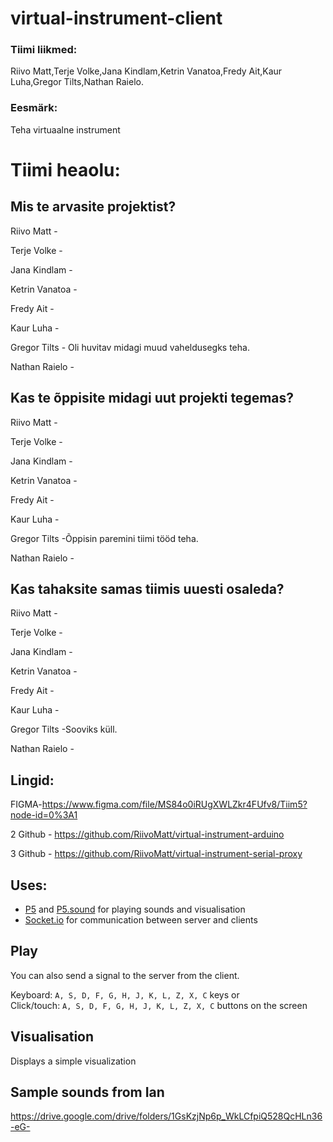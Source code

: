 # virtual-instrument-client
### Tiimi liikmed:
Riivo Matt,Terje Volke,Jana Kindlam,Ketrin Vanatoa,Fredy Ait,Kaur Luha,Gregor Tilts,Nathan Raielo.
### Eesmärk:
Teha  virtuaalne instrument

# Tiimi heaolu:
## Mis te arvasite projektist?
Riivo Matt -

Terje Volke - 

Jana Kindlam - 

Ketrin Vanatoa - 

Fredy Ait - 

Kaur Luha - 

Gregor Tilts - Oli huvitav midagi muud vaheldusegks teha.

Nathan Raielo -

## Kas te õppisite midagi uut projekti tegemas?
Riivo Matt - 

Terje Volke - 

Jana Kindlam - 

Ketrin Vanatoa - 

Fredy Ait - 

Kaur Luha - 

Gregor Tilts -Õppisin paremini tiimi tööd teha.

Nathan Raielo -

## Kas tahaksite samas tiimis uuesti osaleda?
Riivo Matt - 

Terje Volke - 

Jana Kindlam - 

Ketrin Vanatoa - 

Fredy Ait - 

Kaur Luha - 

Gregor Tilts -Sooviks küll.

Nathan Raielo -

## Lingid:
FIGMA-https://www.figma.com/file/MS84o0iRUgXWLZkr4FUfv8/Tiim5?node-id=0%3A1

2 Github - https://github.com/RiivoMatt/virtual-instrument-arduino

3 Github - https://github.com/RiivoMatt/virtual-instrument-serial-proxy

## Uses:
- [P5](https://p5js.org/) and [P5.sound](https://p5js.org/reference/#/libraries/p5.sound) for playing sounds and visualisation
- [Socket.io](https://socket.io/) for communication between server and clients 

## Play
You can also send a signal to the server from the client.

Keyboard: ```A, S, D, F, G, H, J, K, L, Z, X, C``` keys or  
Click/touch: ```A, S, D, F, G, H, J, K, L, Z, X, C``` buttons on the screen

## Visualisation
Displays a simple visualization 

## Sample sounds from Ian

https://drive.google.com/drive/folders/1GsKzjNp6p_WkLCfpiQ528QcHLn36-eG-
